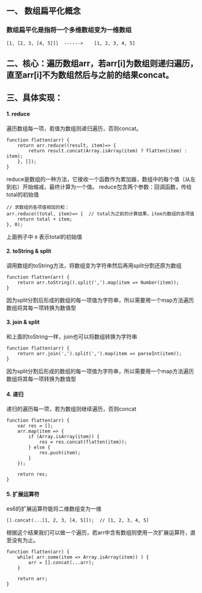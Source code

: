 ## 一、 数组扁平化概念
### 数组扁平化是指将一个多维数组变为一维数组
```
[1, [2, 3, [4, 5]]]  ------>    [1, 2, 3, 4, 5]
```

## 二、核心：遍历数组arr，若arr[i]为数组则递归遍历，直至arr[i]不为数组然后与之前的结果concat。

## 三、具体实现：
#### 1. reduce
遍历数组每一项，若值为数组则递归遍历，否则concat。
```
function flatten(arr) {  
    return arr.reduce((result, item)=> {
        return result.concat(Array.isArray(item) ? flatten(item) : item);
    }, []);
}
```
reduce是数组的一种方法，它接收一个函数作为累加器，数组中的每个值（从左到右）开始缩减，最终计算为一个值。
reduce包含两个参数：回调函数，传给total的初始值

```
// 求数组的各项值相加的和： 
arr.reduce((total, item)=> {  // total为之前的计算结果，item为数组的各项值
    return total + item;
}, 0);
```
上面例子中 ```0``` 表示total的初始值

####  2. toString & split
调用数组的toString方法，将数组变为字符串然后再用split分割还原为数组
```
function flatten(arr) {
    return arr.toString().split(',').map(item => Number(item));
} 
```
因为split分割后形成的数组的每一项值为字符串，所以需要用一个map方法遍历数组将其每一项转换为数值型

####  3. join & split
和上面的toString一样，join也可以将数组转换为字符串
```
function flatten(arr) {
    return arr.join(',').split(',').map(item => parseInt(item));
}
```
因为split分割后形成的数组的每一项值为字符串，所以需要用一个map方法遍历数组将其每一项转换为数值型

####  4. 递归
递归的遍历每一项，若为数组则继续遍历，否则concat
```
function flatten(arr) {
    var res = [];
    arr.map(item => {
        if (Array.isArray(item)) {
            res = res.concat(flatten(item));
        } else {
            res.push(item);
        }
    });
    
    return res;
}
```

####  5. 扩展运算符
es6的扩展运算符能将二维数组变为一维
```
[].concat(...[1, 2, 3, [4, 5]]);  // [1, 2, 3, 4, 5]
```
根据这个结果我们可以做一个遍历，若arr中含有数组则使用一次扩展运算符，直至没有为止。
```
function flatten(arr) {
    while( arr.some(item => Array.isArray(item)) ) {
        arr = [].concat(...arr);
    }
    
    return arr;
}
```
